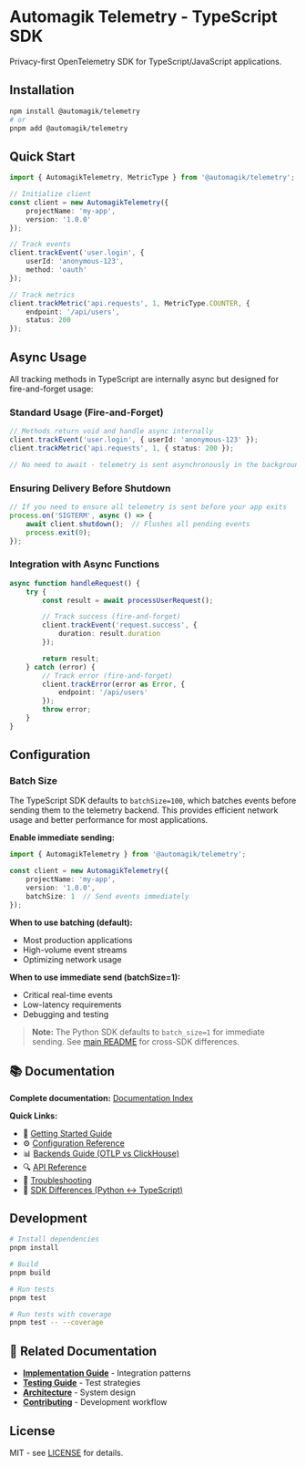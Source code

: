 # Automagik Telemetry - TypeScript SDK

Privacy-first OpenTelemetry SDK for TypeScript/JavaScript applications.

## Installation

```bash
npm install @automagik/telemetry
# or
pnpm add @automagik/telemetry
```

## Quick Start

```typescript
import { AutomagikTelemetry, MetricType } from '@automagik/telemetry';

// Initialize client
const client = new AutomagikTelemetry({
    projectName: 'my-app',
    version: '1.0.0'
});

// Track events
client.trackEvent('user.login', {
    userId: 'anonymous-123',
    method: 'oauth'
});

// Track metrics
client.trackMetric('api.requests', 1, MetricType.COUNTER, {
    endpoint: '/api/users',
    status: 200
});
```

## Async Usage

All tracking methods in TypeScript are internally async but designed for fire-and-forget usage:

### Standard Usage (Fire-and-Forget)
```typescript
// Methods return void and handle async internally
client.trackEvent('user.login', { userId: 'anonymous-123' });
client.trackMetric('api.requests', 1, { status: 200 });

// No need to await - telemetry is sent asynchronously in the background
```

### Ensuring Delivery Before Shutdown
```typescript
// If you need to ensure all telemetry is sent before your app exits
process.on('SIGTERM', async () => {
    await client.shutdown();  // Flushes all pending events
    process.exit(0);
});
```

### Integration with Async Functions
```typescript
async function handleRequest() {
    try {
        const result = await processUserRequest();

        // Track success (fire-and-forget)
        client.trackEvent('request.success', {
            duration: result.duration
        });

        return result;
    } catch (error) {
        // Track error (fire-and-forget)
        client.trackError(error as Error, {
            endpoint: '/api/users'
        });
        throw error;
    }
}
```

## Configuration

### Batch Size

The TypeScript SDK defaults to `batchSize=100`, which batches events before sending them to the telemetry backend. This provides efficient network usage and better performance for most applications.

**Enable immediate sending:**

```typescript
import { AutomagikTelemetry } from '@automagik/telemetry';

const client = new AutomagikTelemetry({
    projectName: 'my-app',
    version: '1.0.0',
    batchSize: 1  // Send events immediately
});
```

**When to use batching (default):**
- Most production applications
- High-volume event streams
- Optimizing network usage

**When to use immediate send (batchSize=1):**
- Critical real-time events
- Low-latency requirements
- Debugging and testing

> **Note:** The Python SDK defaults to `batch_size=1` for immediate sending. See [main README](https://github.com/namastexlabs/automagik-telemetry#configuration) for cross-SDK differences.

## 📚 Documentation

**Complete documentation:** [Documentation Index](../docs/INDEX.md)

**Quick Links:**
- 🚀 [Getting Started Guide](../docs/GETTING_STARTED.md)
- ⚙️ [Configuration Reference](../docs/USER_GUIDES/CONFIGURATION.md)
- 📊 [Backends Guide (OTLP vs ClickHouse)](../docs/USER_GUIDES/BACKENDS.md)
- 🔍 [API Reference](../docs/REFERENCES/API_REFERENCE.md)
- 🐛 [Troubleshooting](../docs/REFERENCES/TROUBLESHOOTING.md)
- 🔧 [SDK Differences (Python ↔ TypeScript)](../docs/DEVELOPER_GUIDES/SDK_DIFFERENCES.md)

## Development

```bash
# Install dependencies
pnpm install

# Build
pnpm build

# Run tests
pnpm test

# Run tests with coverage
pnpm test -- --coverage
```

## 🔗 Related Documentation

- **[Implementation Guide](../docs/DEVELOPER_GUIDES/IMPLEMENTATION.md)** - Integration patterns
- **[Testing Guide](../docs/DEVELOPER_GUIDES/TESTING.md)** - Test strategies
- **[Architecture](../docs/DEVELOPER_GUIDES/ARCHITECTURE.md)** - System design
- **[Contributing](../docs/DEVELOPER_GUIDES/CONTRIBUTING.md)** - Development workflow

## License

MIT - see [LICENSE](../LICENSE) for details.
